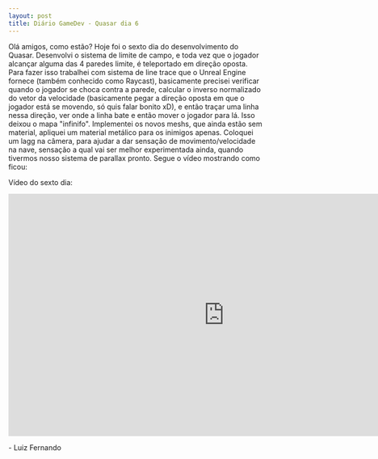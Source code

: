 ```yaml
---
layout: post
title: Diário GameDev - Quasar dia 6
---
```


Olá amigos, como estão? Hoje foi o sexto dia do desenvolvimento do Quasar. Desenvolvi o sistema de limite de campo, e toda vez que o jogador alcançar alguma das 4 paredes limite, é teleportado em direção oposta. Para fazer isso trabalhei com sistema de line trace que o Unreal Engine fornece (também conhecido como Raycast), basicamente precisei verificar quando o jogador se choca contra a parede, calcular o inverso normalizado do vetor da velocidade  (basicamente pegar a direção oposta em que o jogador está se movendo, só quis falar bonito xD), e então traçar uma linha nessa direção, ver onde a linha bate e então mover o jogador para lá. Isso deixou o mapa "infinifo". Implementei os novos meshs, que ainda estão sem material, apliquei um material metálico para os inimigos apenas. Coloquei um lagg na câmera, para ajudar a dar sensação de movimento/velocidade na nave, sensação a qual vai ser melhor experimentada ainda, quando tivermos nosso sistema de parallax pronto. Segue o vídeo mostrando como ficou:

Vídeo do sexto dia:

<div class="videoWrapper">
  <iframe width="854" height="480" src="https://www.youtube.com/embed/KGlsOQx_HTg" frameborder="0" allow="autoplay; encrypted-media" allowfullscreen></iframe>
</div>


<p class= "message"> - Luiz Fernando </p>

